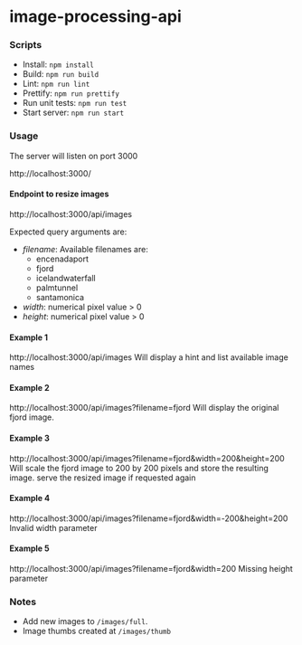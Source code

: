 # image-processing-api

### Scripts
- Install: ```npm install```
- Build: ```npm run build```
- Lint: ```npm run lint```
- Prettify: ```npm run prettify```
- Run unit tests: ```npm run test```
- Start server: ```npm run start```

### Usage
The server will listen on port 3000

http://localhost:3000/

#### Endpoint to resize images
http://localhost:3000/api/images

Expected query arguments are:
- _filename_: Available filenames are:
  - encenadaport
  - fjord
  - icelandwaterfall
  - palmtunnel
  - santamonica
- _width_: numerical pixel value > 0
- _height_: numerical pixel value > 0

#### Example 1
http://localhost:3000/api/images
Will display a hint and list available image names

#### Example 2
http://localhost:3000/api/images?filename=fjord
Will display the original fjord image.

#### Example 3
http://localhost:3000/api/images?filename=fjord&width=200&height=200
Will scale the fjord image to 200 by 200 pixels and store the resulting image.
serve the resized image if requested again

#### Example 4
http://localhost:3000/api/images?filename=fjord&width=-200&height=200
Invalid width parameter 

#### Example 5
http://localhost:3000/api/images?filename=fjord&width=200
Missing height parameter 

### Notes
- Add new images to  `/images/full`. 
- Image thumbs created at  `/images/thumb` 
